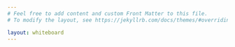 ```yaml
---
# Feel free to add content and custom Front Matter to this file.
# To modify the layout, see https://jekyllrb.com/docs/themes/#overriding-theme-defaults

layout: whiteboard
---
```

